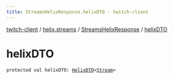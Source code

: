 ```yaml
---
title: StreamsHelixResponse.helixDTO - twitch-client
---
```


[twitch-client](../../index.html) / [helix.streams](../index.html) / [StreamsHelixResponse](index.html) / [helixDTO](./helix-d-t-o.html)

# helixDTO

`protected val helixDTO: `[`HelixDTO`](../../helix.http.model/-helix-d-t-o/index.html)`<`[`Stream`](../../helix.streams.model/-stream/index.html)`>`